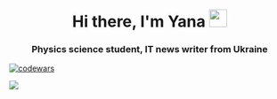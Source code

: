 <h1 align="center">Hi there, I'm <a target="_blank">Yana</a> 
<img src="https://github.com/blackcater/blackcater/raw/main/images/Hi.gif" height="32"/></h1>
<h3 align="center">Physics science student, IT news writer from Ukraine</h3>

[![codewars](https://www.codewars.com/users/username/badges/small)](https://www.codewars.com/users/xw1yana) 

![](https://komarev.com/ghpvc/?username=xw1yana)

